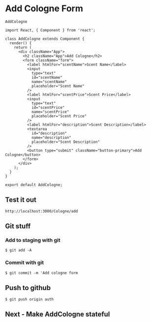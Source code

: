 # Add Cologne Form

`AddCologne`

```
import React, { Component } from 'react';

class AddCologne extends Component {
  render() {
    return (
      <div className="App">
        <h2 className="App">Add Cologne</h2>
        <form className="form">
          <label htmlFor="scentName">Scent Name</label>
          <input
            type="text"
            id="scentName"
            name="scentName"
            placeholder="Scent Name"
          />
          <label htmlFor="scentPrice">Scent Price</label>
          <input
            type="text"
            id="scentPrice"
            name="scentPrice"
            placeholder="Scent Price"
          />
          <label htmlFor="description">Scent Description</label>
          <textarea
            id="description"
            name="description"
            placeholder="Scent Description"
          />
          <button type="submit" className="button-primary">Add Cologne</button>
        </form>
      </div>
    );
  }
}

export default AddCologne;
```

## Test it out

`http://localhost:3000/Cologne/add`

## Git stuff

### Add to staging with git
`$ git add -A`

### Commit with git
`$ git commit -m 'Add cologne form`

## Push to github
`$ git push origin auth`

## Next - Make AddCologne stateful

